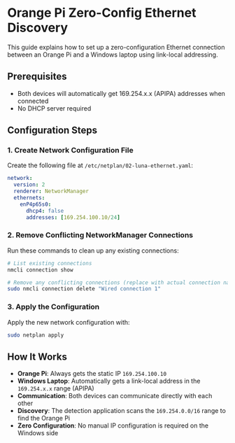 # Orange Pi Zero-Config Ethernet Discovery

This guide explains how to set up a zero-configuration Ethernet connection between an Orange Pi and a Windows laptop using link-local addressing.

## Prerequisites
- Both devices will automatically get 169.254.x.x (APIPA) addresses when connected
- No DHCP server required

## Configuration Steps

### 1. Create Network Configuration File
Create the following file at `/etc/netplan/02-luna-ethernet.yaml`:

```yaml
network:
  version: 2
  renderer: NetworkManager
  ethernets:
    enP4p65s0:
      dhcp4: false
      addresses: [169.254.100.10/24]
```

### 2. Remove Conflicting NetworkManager Connections
Run these commands to clean up any existing connections:

```bash
# List existing connections
nmcli connection show

# Remove any conflicting connections (replace with actual connection name if different)
sudo nmcli connection delete "Wired connection 1"
```

### 3. Apply the Configuration
Apply the new network configuration with:

```bash
sudo netplan apply
```

## How It Works

- **Orange Pi**: Always gets the static IP `169.254.100.10`
- **Windows Laptop**: Automatically gets a link-local address in the `169.254.x.x` range (APIPA)
- **Communication**: Both devices can communicate directly with each other
- **Discovery**: The detection application scans the `169.254.0.0/16` range to find the Orange Pi
- **Zero Configuration**: No manual IP configuration is required on the Windows side